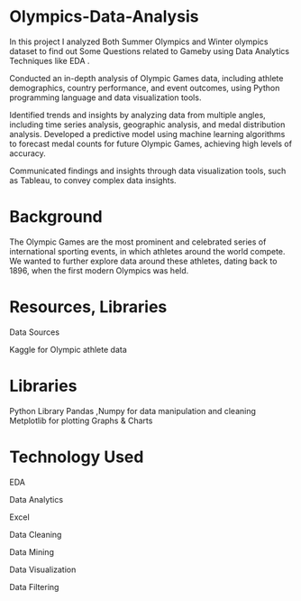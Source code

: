 # Olympics-Data-Analysis
In this project I analyzed Both Summer Olympics and Winter olympics dataset to find out Some Questions related to Gameby using Data Analytics Techniques like EDA .

Conducted an in-depth analysis of Olympic Games data, including athlete demographics, country performance, and event outcomes, using Python programming language and data visualization tools.

Identified trends and insights by analyzing data from multiple angles, including time series analysis, geographic analysis, and medal distribution analysis.
Developed a predictive model using machine learning algorithms to forecast medal counts for future Olympic Games, achieving high levels of accuracy.

Communicated findings and insights through data visualization tools, such as Tableau, to convey complex data insights.

# Background
The Olympic Games are the most prominent and celebrated series of international sporting events, in which athletes around the world compete. We wanted to further explore data around these athletes, dating back to 1896, when the first modern Olympics was held.

# Resources, Libraries
Data Sources

Kaggle for Olympic athlete data

# Libraries

Python Library Pandas ,Numpy  for data manipulation and cleaning
Metplotlib for plotting Graphs & Charts


# Technology Used
EDA

Data Analytics

Excel

Data Cleaning

Data Mining

Data Visualization

Data Filtering
